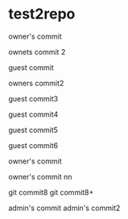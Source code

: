 # test2repo


owner's commit

ownets commit 2

guest commit

owners commit2

guest commit3

guest commit4

guest commit5

guest commit6

owner's commit

owner's commit nn

git commit8
git commit8+

admin's commit
admin's commit2
